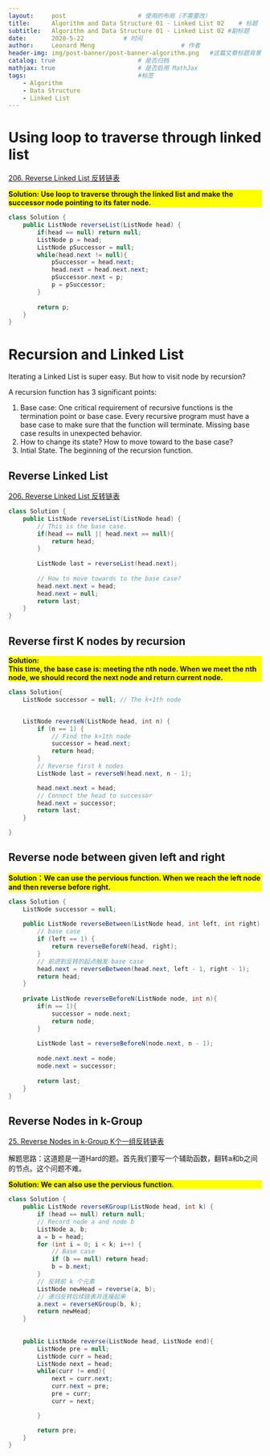 ```yaml
---
layout:     post   				    # 使用的布局（不需要改）
title:      Algorithm and Data Structure 01 - Linked List 02   	# 标题 
subtitle:   Algorithm and Data Structure 01 - Linked List 02 #副标题
date:       2020-5-22			# 时间
author:     Leonard Meng						# 作者
header-img: img/post-banner/post-banner-algorithm.png 	#这篇文章标题背景图片
catalog: true 						# 是否归档
mathjax: true                       # 是否启用 MathJax
tags:								#标签
    - Algorithm
    - Data Structure
    - Linked List
---
```


# Using loop to traverse through linked list

[206. Reverse Linked List 反转链表](https://leetcode.com/problems/reverse-linked-list/)

<p style="background:yellow; font-weight:bold">
Solution: Use loop to traverse through the linked list and make the successor node pointing to its fater node.
</p>

```java
class Solution {
    public ListNode reverseList(ListNode head) {
        if(head == null) return null;
        ListNode p = head;
        ListNode pSuccessor = null;
        while(head.next != null){
            pSuccessor = head.next;
            head.next = head.next.next;
            pSuccessor.next = p;
            p = pSuccessor;
        }
        
        return p;
    }
}

```

# Recursion and Linked List

Iterating a Linked List is super easy. But how to visit node by recursion?


A recursion function has 3 significant points: 
1.  Base case: One critical requirement of recursive functions is the termination point or base case. Every recursive program must have a base case to make sure that the function will terminate. Missing base case results in unexpected behavior.
2. How to change its state? How to move toward to the base case?
3. Intial State. The beginning of the recursion function.

## Reverse Linked List
[206. Reverse Linked List 反转链表](https://leetcode.com/problems/reverse-linked-list/)


   ```java
   class Solution {
       public ListNode reverseList(ListNode head) {
           // This is the base case.
           if(head == null || head.next == null){
               return head;
           }
           
           ListNode last = reverseList(head.next);
           
           // How to move towards to the base case?
           head.next.next = head;
           head.next = null;
           return last;
       }
   }
   ```


## Reverse first K nodes by recursion

<p style="background:yellow; font-weight:bold">
Solution: <br>
This time, the base case is: meeting the nth node. When we meet the nth node, we should record the next node and return current node.
</p>

```java
class Solution{
    ListNode successor = null; // The k+1th node


    ListNode reverseN(ListNode head, int n) {
        if (n == 1) {
            // Find the k+1th node
            successor = head.next;
            return head;
        }
        // Reverse first k nodes
        ListNode last = reverseN(head.next, n - 1);

        head.next.next = head;
        // Connect the head to successor
        head.next = successor;
        return last;
    }

}

```

## Reverse node between given left and right


<p style="background:yellow; font-weight:bold">
Solution：We can use the pervious function. When we reach the left node and then reverse before right.
</p>


```java
class Solution {
    ListNode successor = null;
    
    public ListNode reverseBetween(ListNode head, int left, int right) {
        // base case
        if (left == 1) {
            return reverseBeforeN(head, right);
        }
        // 前进到反转的起点触发 base case
        head.next = reverseBetween(head.next, left - 1, right - 1);
        return head;
    }
    
    private ListNode reverseBeforeN(ListNode node, int n){
        if(n == 1){
            successor = node.next;
            return node;
        }
        
        ListNode last = reverseBeforeN(node.next, n - 1);
        
        node.next.next = node;
        node.next = successor;
        
        return last;
    }
}
```

## Reverse Nodes in k-Group

[25. Reverse Nodes in k-Group K个一组反转链表](https://leetcode.com/problems/reverse-nodes-in-k-group/)

解题思路：这道题是一道Hard的题。首先我们要写一个辅助函数，翻转a和b之间的节点。这个问题不难。

<p style="background:yellow; font-weight:bold">
Solution: We can also use the pervious function. 
</p>

```java
class Solution {
    public ListNode reverseKGroup(ListNode head, int k) {
        if (head == null) return null;
        // Record node a and node b
        ListNode a, b;
        a = b = head;
        for (int i = 0; i < k; i++) {
            // Base case
            if (b == null) return head;
            b = b.next;
        }
        // 反转前 k 个元素
        ListNode newHead = reverse(a, b);
        // 递归反转后续链表并连接起来
        a.next = reverseKGroup(b, k);
        return newHead; 
    }
    
    
    public ListNode reverse(ListNode head, ListNode end){
        ListNode pre = null;
        ListNode curr = head;
        ListNode next = head;
        while(curr != end){
            next = curr.next;
            curr.next = pre;
            pre = curr;
            curr = next;

        }

        return pre;
    }
}
```

## 
